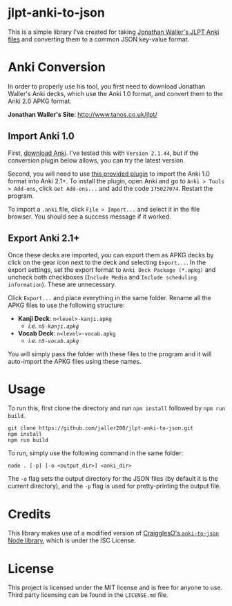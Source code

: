 # jlpt-anki-to-json
This is a simple library I've created for taking [Jonathan Waller's JLPT Anki files](http://www.tanos.co.uk/jlpt/) and converting them to a common JSON key-value format.

# Anki Conversion
In order to properly use his tool, you first need to download Jonathan Waller's Anki decks, which use the Anki 1.0 format, and convert them to the Anki 2.0 APKG format.

**Jonathan Waller's Site**: http://www.tanos.co.uk/jlpt/

## Import Anki 1.0
First, [download Anki](https://apps.ankiweb.net/). I've tested this with `Version 2.1.44`, but if the conversion plugin below allows, you can try the latest version. 

Second, you will need to use [this provided plugin](https://ankiweb.net/shared/info/175027074) to import the Anki 1.0 format into Anki 2.1+. To install the plugin, open Anki and go to `Anki > Tools > Add-ons`, click `Get Add-ons...` and add the code `175027074`. Restart the program.

To import a `.anki` file, click `File > Import...` and select it in the file browser. You should see a success message if it worked.

## Export Anki 2.1+
Once these decks are imported, you can export them as APKG decks by click on the gear icon next to the deck and selecting `Export...`. In the export settings, set the export format to `Anki Deck Package (*.apkg)` and uncheck both checkboxes (`Include Media` and `Include scheduling information`). These are unnecessary.

Click `Export...` and place everything in the same folder. Rename all the APKG files to use the following structure:

* **Kanji Deck**: `n<level>-kanji.apkg` 
    * *i.e. `n5-kanji.apkg`*
* **Vocab Deck**: `n<level>-vocab.apkg`
    * *i.e. `n5-vocab.apkg`*

You will simply pass the folder with these files to the program and it will auto-import the APKG files using these names.

# Usage
To run this, first clone the directory and run `npm install` followed by `npm run build`.

    git clone https://github.com/jaller200/jlpt-anki-to-json.git
    npm install
    npm run build

To run, simply use the following command in the same folder:

    node . [-p] [-o <output_dir>] <anki_dir>

The `-o` flag sets the output directory for the JSON files (by default it is the current directory), and the `-p` flag is used for pretty-printing the output file.

# Credits
This library makes use of a modified version of [CraigglesO's `anki-to-json` Node library](https://github.com/CraigglesO/anki-to-json/), which is under the ISC License.

# License
This project is licensed under the MIT license and is free for anyone to use. Third party licensing can be found in the `LICENSE.md` file.